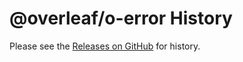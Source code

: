 # @overleaf/o-error History

Please see the [Releases on GitHub](https://github.com/overleaf/o-error/releases) for history.
